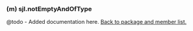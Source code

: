 ### (m) sjl.notEmptyAndOfType
@todo - Added documentation here.
[Back to package and member list.](#packages-and-members)
